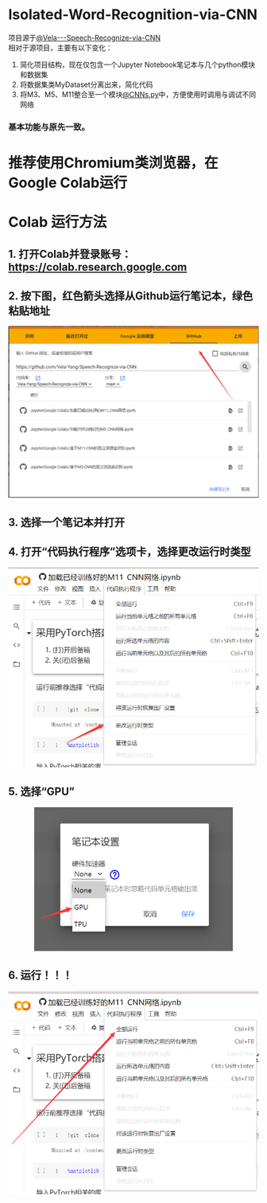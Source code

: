 # Isolated-Word-Recognition-via-CNN   
 项目源于[@Vela---Speech-Recognize-via-CNN](https://github.com/Vela-Yang/Speech-Recognize-via-CNN)    
 相对于源项目，主要有以下变化：   
 1. 简化项目结构，现在仅包含一个Jupyter Notebook笔记本与几个python模块和数据集   
 2. 将数据集类MyDataset分离出来，简化代码   
 3. 将M3、M5、M11整合至一个模块[@CNNs.py](./CNNs.py)中，方便使用时调用与调试不同网络

### 基本功能与原先一致。  


# 推荐使用Chromium类浏览器，在Google Colab运行   

# Colab 运行方法  
 ## 1. 打开Colab并登录账号：https://colab.research.google.com
 ## 2. 按下图，红色箭头选择从Github运行笔记本，绿色粘贴地址  
<div align="center">
<img src="./展示图片/1.png" width="640" />
</div>

 ## 3. 选择一个笔记本并打开  
 ## 4. 打开“代码执行程序”选项卡，选择更改运行时类型  
<div align="center">
<img src="./展示图片/2.png" width="640" />
</div>

 ## 5. 选择“GPU”  
<div align="center">
<img src="./展示图片/3.png" width="400" />
</div>

 ## 6. 运行！！！ 
<div align="center">
<img src="./展示图片/4.png" width="640" />
</div>
 

